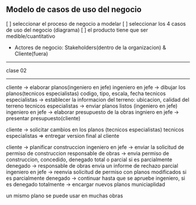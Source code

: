## Modelo de casos de uso del negocio

[ ] seleccionar el proceso de negocio a modelar
[ ] seleccionar los 4 casos de uso del negocio (diagrama)
[ ] el producto tiene que ser medible/cuantitativo

- Actores de negocio: Stakeholders(dentro de la organizacion) & Cliente(fuera)

---
clase 02

---

cliente -> elaborar planos(ingeniero en jefe)
  ingeniero en jefe -> dibujar los planos(tecnicos especialistas) codigo, tipo, escala, fecha
  tecnicos especialistas -> establecer la informacion del terreno: ubicacion, calidad del terreno
  tecnicos especialistas -> enviar planos listos (ingeniero en jefe)
  ingeniero en jefe -> elaborar presupuesto de la obras
  ingniero en jefe -> presentar presupuesto(cliente)

cliente -> solicitar cambios en los planos (tecnicos especialistas)
  tecnicos especialistas => entregar version final al cliente


cliente -> planificar construccion
  ingeniero en jefe -> enviar la solicitud de permiso de construccion
  responsable de obras -> envia permiso de construccion, concedido, denegado total o parcial
    si es parcialmente denegado -> responsable de obras envia un informe de rechazo parcial
  ingeniero en jefe -> reenvia solicitud de permiso con planos modificados
    si es parcialmente denegado -> continuar hasta que se apruebe
    ingeniero, si es denegado totalmente -> encargar nuevos planos
  municiaplidad

un mismo plano se puede usar en muchas obras
